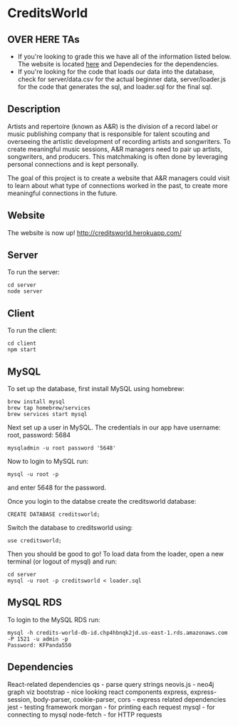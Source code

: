 # CreditsWorld

## OVER HERE TAs
- If you're looking to grade this we have all of the information listed below. The website is located [here](creditsworld.heroku_app.com) and Dependecies for the dependencies.
- If you're looking for the code that loads our data into the database, check for server/data.csv for the actual beginner data, server/loader.js for the code that generates the sql, and loader.sql for the final sql. 

## Description

Artists and repertoire (known as A&R) is the division of a record label or music publishing company that is responsible for talent scouting and overseeing the artistic development of recording artists and songwriters. To create meaningful music sessions, A&R managers need to pair up artists, songwriters, and producers. This matchmaking is often done by leveraging personal connections and is kept personally. 

The goal of this project is to create a website that A&R managers could visit to learn about what type of connections worked in the past, to create more meaningful connections in the future.

## Website
The website is now up! http://creditsworld.herokuapp.com/

## Server
To run the server:
```
cd server
node server
```

## Client
To run the client:
```
cd client
npm start 
```

## MySQL
To set up the database, first install MySQL using homebrew:
```
brew install mysql
brew tap homebrew/services
brew services start mysql
```
Next set up a user in MySQL. The credentials in our app have username: root, password: 5684
```
mysqladmin -u root password '5648'
```
Now to login to MySQL run:
```
mysql -u root -p 
```
and enter 5648 for the password.

Once you login to the databse create the creditsworld database:
```
CREATE DATABASE creditsworld;
```
Switch the database to creditsworld using:
```
use creditsworld;
```
Then you should be good to go!
To load data from the loader, open a new terminal (or logout of mysql) and run:
```
cd server
mysql -u root -p creditsworld < loader.sql
```
## MySQL RDS
To login to the MySQL RDS run:
```
mysql -h credits-world-db-id.chp4hbnqk2jd.us-east-1.rds.amazonaws.com -P 1521 -u admin -p
Password: KFPanda550
```

## Dependencies 
React-related dependencies
qs - parse query strings
neovis.js - neo4j graph viz
bootstrap - nice looking react components
express, express-session, body-parser, cookie-parser, cors - express related dependencies
jest - testing framework
morgan - for printing each request
mysql - for connecting to mysql
node-fetch - for HTTP requests

